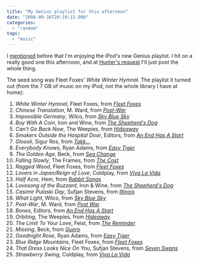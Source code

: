 ```yaml
---
title: "My Genius playlist for this afternoon"
date: "2008-09-16T20:19:15.000"
categories: 
  - "random"
tags: 
  - "music"
---
```


I [mentioned](http://www.chrishubbs.com/2008/09/15/adventures-in-genius-playlists/) before that I'm enjoying the iPod's new Genius playlist. I hit on a really good one this afternoon, and at [Hunter's request](http://twitter.com/hchorey/statuses/923751188) I'll just post the whole thing.

The seed song was Fleet Foxes' _White Winter Hymnal_. The playlist it turned out (from the 7 GB of music on my iPod, not the whole library I have at home):

1. _White Winter Hymnal_, Fleet Foxes, from _[Fleet Foxes](http://www.amazon.com/Fleet-Foxes/dp/B0017R5UAA%3FSubscriptionId%3D02E5W5871AJF7PMMMS82%26tag%3Dws%26linkCode%3Dxm2%26camp%3D2025%26creative%3D165953%26creativeASIN%3DB0017R5UAA)_
2. _Chinese Translation_, M. Ward, from _[Post-War](http://www.amazon.com/Post-War-M-Ward/dp/B000GGSMDA%3FSubscriptionId%3D02E5W5871AJF7PMMMS82%26tag%3Dws%26linkCode%3Dxm2%26camp%3D2025%26creative%3D165953%26creativeASIN%3DB000GGSMDA)_
3. _Impossible Germany_, Wilco, from _[Sky Blue Sky](http://www.amazon.com/Sky-Blue-Wilco/dp/B000NVIGC0%3FSubscriptionId%3D02E5W5871AJF7PMMMS82%26tag%3Dws%26linkCode%3Dxm2%26camp%3D2025%26creative%3D165953%26creativeASIN%3DB000NVIGC0)_
4. _Boy With A Coin_, Iron and Wine, from _[The Shepherd's Dog](http://www.amazon.com/Shepherds-Dog-Iron-Wine/dp/B000TQZ7O4%3FSubscriptionId%3D02E5W5871AJF7PMMMS82%26tag%3Dws%26linkCode%3Dxm2%26camp%3D2025%26creative%3D165953%26creativeASIN%3DB000TQZ7O4)_
5. _Can't Go Back Now_, The Weepies, from _[Hideaway](http://www.amazon.com/Hideaway-Weepies/dp/B0015I2O50%3FSubscriptionId%3D02E5W5871AJF7PMMMS82%26tag%3Dws%26linkCode%3Dxm2%26camp%3D2025%26creative%3D165953%26creativeASIN%3DB0015I2O50)_
6. _Smokers Outside the Hospital Door_, Editors, from _[An End Has A Start](http://www.amazon.com/End-Has-Start-Editors/dp/B000PUAZE6%3FSubscriptionId%3D02E5W5871AJF7PMMMS82%26tag%3Dws%26linkCode%3Dxm2%26camp%3D2025%26creative%3D165953%26creativeASIN%3DB000PUAZE6)_
7. _Glosoli_, Sigur Ros, from _[Takk...](http://www.amazon.com/Takk-Sigur-R%C3%B3s/dp/B000AJJNPY%3FSubscriptionId%3D02E5W5871AJF7PMMMS82%26tag%3Dws%26linkCode%3Dxm2%26camp%3D2025%26creative%3D165953%26creativeASIN%3DB000AJJNPY)_
8. _Everybody Knows_, Ryan Adams, from _[Easy Tiger](http://www.amazon.com/Easy-Tiger-Ryan-Adams/dp/B000P29B1W%3FSubscriptionId%3D02E5W5871AJF7PMMMS82%26tag%3Dws%26linkCode%3Dxm2%26camp%3D2025%26creative%3D165953%26creativeASIN%3DB000P29B1W)_
9. _The Golden Age_, Beck, from _[Sea Change](http://www.amazon.com/Sea-Change-Beck/dp/B00006F7S4%3FSubscriptionId%3D02E5W5871AJF7PMMMS82%26tag%3Dws%26linkCode%3Dxm2%26camp%3D2025%26creative%3D165953%26creativeASIN%3DB00006F7S4)_
10. _Falling Slowly_, The Frames, from _[The Cost](http://www.amazon.com/Cost-Frames/dp/B000M06K98%3FSubscriptionId%3D02E5W5871AJF7PMMMS82%26tag%3Dws%26linkCode%3Dxm2%26camp%3D2025%26creative%3D165953%26creativeASIN%3DB000M06K98)_
11. _Ragged Wood_, Fleet Foxes, from _[Fleet Foxes](http://www.amazon.com/Fleet-Foxes/dp/B0017R5UAA%3FSubscriptionId%3D02E5W5871AJF7PMMMS82%26tag%3Dws%26linkCode%3Dxm2%26camp%3D2025%26creative%3D165953%26creativeASIN%3DB0017R5UAA)_
12. _Lovers in Japan/Reign of Love_, Coldplay, from _[Viva La Vida](http://www.amazon.com/Viva-Vida-Coldplay/dp/B000RPTQ1C%3FSubscriptionId%3D02E5W5871AJF7PMMMS82%26tag%3Dws%26linkCode%3Dxm2%26camp%3D2025%26creative%3D165953%26creativeASIN%3DB000RPTQ1C)_
13. _Half Acre_, Hem, from _[Rabbit Songs](http://www.amazon.com/Rabbit-Songs-Hem/dp/B0009A1BX6%3FSubscriptionId%3D02E5W5871AJF7PMMMS82%26tag%3Dws%26linkCode%3Dxm2%26camp%3D2025%26creative%3D165953%26creativeASIN%3DB0009A1BX6)_
14. _Lovesong of the Buzzard_, Iron & Wine, from _[The Shepherd's Dog](http://www.amazon.com/Shepherds-Dog-Iron-Wine/dp/B000TQZ7O4%3FSubscriptionId%3D02E5W5871AJF7PMMMS82%26tag%3Dws%26linkCode%3Dxm2%26camp%3D2025%26creative%3D165953%26creativeASIN%3DB000TQZ7O4)_
15. _Casimir Pulaski Day_, Sufjan Stevens, from _[Illinois](http://www.amazon.com/Illinoise-Sufjan-Stevens/dp/B0009R1T7M%3FSubscriptionId%3D02E5W5871AJF7PMMMS82%26tag%3Dws%26linkCode%3Dxm2%26camp%3D2025%26creative%3D165953%26creativeASIN%3DB0009R1T7M)_
16. _What Light_, Wilco, from _[Sky Blue Sky](http://www.amazon.com/Sky-Blue-Wilco/dp/B000NVIGC0%3FSubscriptionId%3D02E5W5871AJF7PMMMS82%26tag%3Dws%26linkCode%3Dxm2%26camp%3D2025%26creative%3D165953%26creativeASIN%3DB000NVIGC0)_
17. _Post-War_, M. Ward, from _[Post War](http://www.amazon.com/Post-War-M-Ward/dp/B000GGSMDA%3FSubscriptionId%3D02E5W5871AJF7PMMMS82%26tag%3Dws%26linkCode%3Dxm2%26camp%3D2025%26creative%3D165953%26creativeASIN%3DB000GGSMDA)_
18. _Bones_, Editors, from _[An End Has A Start](http://www.amazon.com/End-Has-Start-Editors/dp/B000PUAZE6%3FSubscriptionId%3D02E5W5871AJF7PMMMS82%26tag%3Dws%26linkCode%3Dxm2%26camp%3D2025%26creative%3D165953%26creativeASIN%3DB000PUAZE6)_
19. _Orbiting_, The Weepies, from _[Hideaway](http://www.amazon.com/Hideaway-Weepies/dp/B0015I2O50%3FSubscriptionId%3D02E5W5871AJF7PMMMS82%26tag%3Dws%26linkCode%3Dxm2%26camp%3D2025%26creative%3D165953%26creativeASIN%3DB0015I2O50)_
20. _The Limit To Your Love_, Feist, from _[The Reminder](http://www.amazon.com/Reminder-Feist/dp/B000NPE7YC%3FSubscriptionId%3D02E5W5871AJF7PMMMS82%26tag%3Dws%26linkCode%3Dxm2%26camp%3D2025%26creative%3D165953%26creativeASIN%3DB000NPE7YC)_
21. _Missing_, Beck, from _[Guero](http://www.amazon.com/Guero-Beck/dp/B0007SL1LW%3FSubscriptionId%3D02E5W5871AJF7PMMMS82%26tag%3Dws%26linkCode%3Dxm2%26camp%3D2025%26creative%3D165953%26creativeASIN%3DB0007SL1LW)_
22. _Goodnight Rose_, Ryan Adams, from _[Easy Tiger](http://www.amazon.com/Easy-Tiger-Ryan-Adams/dp/B000P29B1W%3FSubscriptionId%3D02E5W5871AJF7PMMMS82%26tag%3Dws%26linkCode%3Dxm2%26camp%3D2025%26creative%3D165953%26creativeASIN%3DB000P29B1W)_
23. _Blue Ridge Mountains_, Fleet Foxes, from _[Fleet Foxes](http://www.amazon.com/Fleet-Foxes/dp/B0017R5UAA%3FSubscriptionId%3D02E5W5871AJF7PMMMS82%26tag%3Dws%26linkCode%3Dxm2%26camp%3D2025%26creative%3D165953%26creativeASIN%3DB0017R5UAA)_
24. _That Dress Looks Nice On You_, Sufjan Stevens, from _[Seven Swans](http://www.amazon.com/Seven-Swans-Sufjan-Stevens/dp/B0001F7U9S%3FSubscriptionId%3D02E5W5871AJF7PMMMS82%26tag%3Dws%26linkCode%3Dxm2%26camp%3D2025%26creative%3D165953%26creativeASIN%3DB0001F7U9S)_
25. _Strawberry Swing_, Coldplay, from _[Viva La Vida](http://www.amazon.com/Viva-Vida-Coldplay/dp/B000RPTQ1C%3FSubscriptionId%3D02E5W5871AJF7PMMMS82%26tag%3Dws%26linkCode%3Dxm2%26camp%3D2025%26creative%3D165953%26creativeASIN%3DB000RPTQ1C)_
